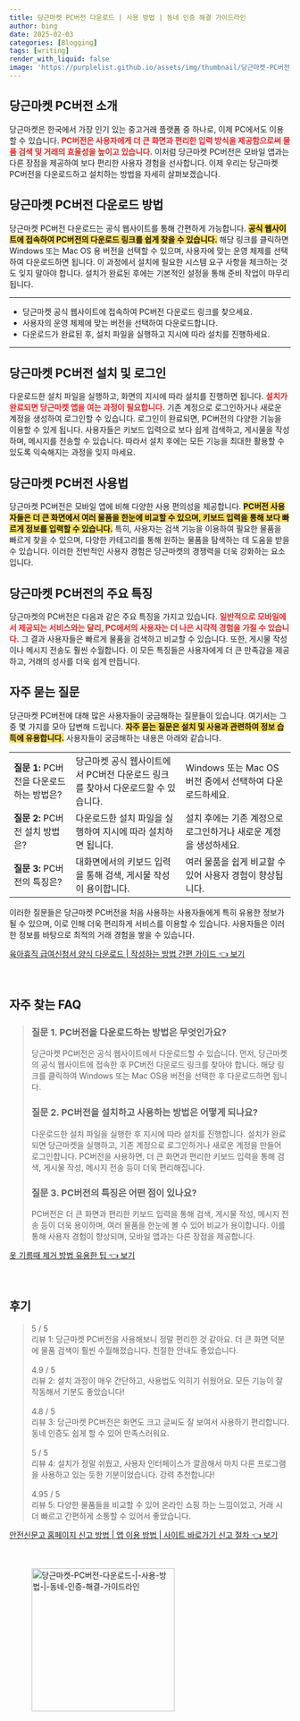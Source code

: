 ```yaml
---
title: 당근마켓 PC버전 다운로드 | 사용 방법 | 동네 인증 해결 가이드라인
author: bing
date: 2025-02-03
categories: [Blogging]
tags: [writing]
render_with_liquid: false
image: 'https://purplelist.github.io/assets/img/thumbnail/당근마켓-PC버전-다운로드-|-사용-방법-|-동네-인증-해결-가이드라인.webp'
---
```



<h2 id='당근마켓 PC버전 소개'>당근마켓 PC버전 소개</h2>

<p>당근마켓은 한국에서 가장 인기 있는 중고거래 플랫폼 중 하나로, 이제 PC에서도 이용할 수 있습니다. <b><span style="color: #ee2323;">PC버전은 사용자에게 더 큰 화면과 편리한 입력 방식을 제공함으로써 물품 검색 및 거래의 효율성을 높이고 있습니다.</span></b> 이처럼 당근마켓 PC버전은 모바일 앱과는 다른 장점을 제공하여 보다 편리한 사용자 경험을 선사합니다. 이제 우리는 당근마켓 PC버전을 다운로드하고 설치하는 방법을 자세히 살펴보겠습니다.</p>

<h2 id='당근마켓 PC버전 다운로드 방법'>당근마켓 PC버전 다운로드 방법</h2>

<p>당근마켓 PC버전 다운로드는 공식 웹사이트를 통해 간편하게 가능합니다. <b><span style="background-color: #ffe066;">공식 웹사이트에 접속하여 PC버전의 다운로드 링크를 쉽게 찾을 수 있습니다.</span></b> 해당 링크를 클릭하면 Windows 또는 Mac OS 용 버전을 선택할 수 있으며, 사용자에 맞는 운영 체제를 선택하여 다운로드하면 됩니다. 이 과정에서 설치에 필요한 시스템 요구 사항을 체크하는 것도 잊지 말아야 합니다. 설치가 완료된 후에는 기본적인 설정을 통해 준비 작업이 마무리됩니다.</p>

<hr />

<ul>
    <li>당근마켓 공식 웹사이트에 접속하여 PC버전 다운로드 링크를 찾으세요.</li>
    <li>사용자의 운영 체제에 맞는 버전을 선택하여 다운로드합니다.</li>
    <li>다운로드가 완료된 후, 설치 파일을 실행하고 지시에 따라 설치를 진행하세요.</li>
</ul>

<hr />

<h2 id='당근마켓 PC버전 설치 및 로그인'>당근마켓 PC버전 설치 및 로그인</h2>

<p>다운로드한 설치 파일을 실행하고, 화면의 지시에 따라 설치를 진행하면 됩니다. <b><span style="color: #ee2323;">설치가 완료되면 당근마켓 앱을 여는 과정이 필요합니다.</span></b> 기존 계정으로 로그인하거나 새로운 계정을 생성하여 로그인할 수 있습니다. 로그인이 완료되면, PC버전의 다양한 기능을 이용할 수 있게 됩니다. 사용자들은 키보드 입력으로 보다 쉽게 검색하고, 게시물을 작성하며, 메시지를 전송할 수 있습니다. 따라서 설치 후에는 모든 기능을 최대한 활용할 수 있도록 익숙해지는 과정을 잊지 마세요.</p>

<h2 id='당근마켓 PC버전 사용법'>당근마켓 PC버전 사용법</h2>

<p>당근마켓 PC버전은 모바일 앱에 비해 다양한 사용 편의성을 제공합니다. <b><span style="background-color: #ffe066;">PC버전 사용자들은 더 큰 화면에서 여러 물품을 한눈에 비교할 수 있으며, 키보드 입력을 통해 보다 빠르게 정보를 입력할 수 있습니다.</span></b> 특히, 사용자는 검색 기능을 이용하여 필요한 물품을 빠르게 찾을 수 있으며, 다양한 카테고리를 통해 원하는 물품을 탐색하는 데 도움을 받을 수 있습니다. 이러한 전반적인 사용자 경험은 당근마켓의 경쟁력을 더욱 강화하는 요소입니다.</p>

<h2 id='당근마켓 PC버전의 주요 특징'>당근마켓 PC버전의 주요 특징</h2>

<p>당근마켓의 PC버전은 다음과 같은 주요 특징을 가지고 있습니다. <b><span style="color: #ee2323;">일반적으로 모바일에서 제공되는 서비스와는 달리, PC에서의 사용자는 더 나은 시각적 경험을 가질 수 있습니다.</span></b> 그 결과 사용자들은 빠르게 물품을 검색하고 비교할 수 있습니다. 또한, 게시물 작성이나 메시지 전송도 훨씬 수월합니다. 이 모든 특징들은 사용자에게 더 큰 만족감을 제공하고, 거래의 성사를 더욱 쉽게 만듭니다.</p>

<h2 id='자주 묻는 질문'>자주 묻는 질문</h2>

<p>당근마켓 PC버전에 대해 많은 사용자들이 궁금해하는 질문들이 있습니다. 여기서는 그 중 몇 가지를 모아 답변해 드립니다. <b><span style="background-color: #ffe066;">자주 묻는 질문은 설치 및 사용과 관련하여 정보 습득에 유용합니다.</span></b> 사용자들이 궁금해하는 내용은 아래와 같습니다.</p>

<table>
    <tr>
        <td><b>질문 1:</b> PC버전을 다운로드하는 방법은?</td>
        <td>당근마켓 공식 웹사이트에서 PC버전 다운로드 링크를 찾아서 다운로드할 수 있습니다.</td>
        <td>Windows 또는 Mac OS 버전 중에서 선택하여 다운로드하세요.</td>
    </tr>
    <tr>
        <td><b>질문 2:</b> PC버전 설치 방법은?</td>
        <td>다운로드한 설치 파일을 실행하여 지시에 따라 설치하면 됩니다.</td>
        <td>설치 후에는 기존 계정으로 로그인하거나 새로운 계정을 생성하세요.</td>
    </tr>
    <tr>
        <td><b>질문 3:</b> PC버전의 특징은?</td>
        <td>대화면에서의 키보드 입력을 통해 검색, 게시물 작성이 용이합니다.</td>
        <td>여러 물품을 쉽게 비교할 수 있어 사용자 경험이 향상됩니다.</td>
    </tr>
</table>

<p>이러한 질문들은 당근마켓 PC버전을 처음 사용하는 사용자들에게 특히 유용한 정보가 될 수 있으며, 이로 인해 더욱 편리하게 서비스를 이용할 수 있습니다. 사용자들은 이러한 정보를 바탕으로 최적의 거래 경험을 쌓을 수 있습니다.</p>


<p><a class="click-button" title="육아휴직 급여신청서 양식 다운로드 | 작성하는 방법 간편 가이드" href="https://purplelist.github.io/posts/%EC%9C%A1%EC%95%84%ED%9C%B4%EC%A7%81-%EA%B8%89%EC%97%AC%EC%8B%A0%EC%B2%AD%EC%84%9C-%EC%96%91%EC%8B%9D-%EB%8B%A4%EC%9A%B4%EB%A1%9C%EB%93%9C-%EC%9E%91%EC%84%B1%ED%95%98%EB%8A%94-%EB%B0%A9%EB%B2%95-%EA%B0%84%ED%8E%B8-%EA%B0%80%EC%9D%B4%EB%93%9C/" rel="dofollow">육아휴직 급여신청서 양식 다운로드 | 작성하는 방법 간편 가이드 👈 보기</a></p><br>
<h2 id='자주_찾는_FAQ'>자주 찾는 FAQ</h2>
<div itemscope="" itemtype="https://schema.org/FAQPage"> 
<blockquote> 
<div itemscope="" itemprop="mainEntity" itemtype="https://schema.org/Question"> 
<h3 itemprop="name">질문 1. PC버전을 다운로드하는 방법은 무엇인가요?</h3> 
<div itemscope="" itemprop="acceptedAnswer" itemtype="https://schema.org/Answer"> 
<span itemprop="text"> 
<p>당근마켓 PC버전은 공식 웹사이트에서 다운로드할 수 있습니다. 먼저, 당근마켓의 공식 웹사이트에 접속한 후 PC버전 다운로드 링크를 찾아야 합니다. 해당 링크를 클릭하여 Windows 또는 Mac OS용 버전을 선택한 후 다운로드하면 됩니다.</p> 
</span> 
</div> 
</div> 

<div itemscope="" itemprop="mainEntity" itemtype="https://schema.org/Question"> 
<h3 itemprop="name">질문 2. PC버전을 설치하고 사용하는 방법은 어떻게 되나요?</h3> 
<div itemscope="" itemprop="acceptedAnswer" itemtype="https://schema.org/Answer"> 
<span itemprop="text"> 
<p>다운로드한 설치 파일을 실행한 후 지시에 따라 설치를 진행합니다. 설치가 완료되면 당근마켓을 실행하고, 기존 계정으로 로그인하거나 새로운 계정을 만들어 로그인합니다. PC버전을 사용하면, 더 큰 화면과 편리한 키보드 입력을 통해 검색, 게시물 작성, 메시지 전송 등이 더욱 편리해집니다.</p> 
</span> 
</div> 
</div> 

<div itemscope="" itemprop="mainEntity" itemtype="https://schema.org/Question"> 
<h3 itemprop="name">질문 3. PC버전의 특징은 어떤 점이 있나요?</h3> 
<div itemscope="" itemprop="acceptedAnswer" itemtype="https://schema.org/Answer"> 
<span itemprop="text"> 
<p>PC버전은 더 큰 화면과 편리한 키보드 입력을 통해 검색, 게시물 작성, 메시지 전송 등이 더욱 용이하며, 여러 물품을 한눈에 볼 수 있어 비교가 용이합니다. 이를 통해 사용자 경험이 향상되며, 모바일 앱과는 다른 장점을 제공합니다.</p> 
</span> 
</div> 
</div> 
</blockquote> 
</div>
<p><a class="click-button" title="옷 기름때 제거 방법 유용한 팁" href="https://purplelist.github.io/posts/%EC%98%B7-%EA%B8%B0%EB%A6%84%EB%95%8C-%EC%A0%9C%EA%B1%B0-%EB%B0%A9%EB%B2%95-%EC%9C%A0%EC%9A%A9%ED%95%9C-%ED%8C%81/" rel="dofollow">옷 기름때 제거 방법 유용한 팁 👈 보기</a></p><br>
<h2 id='후기'>후기</h2>
<div itemscope itemtype="https://schema.org/Product">
  <blockquote>
  <div itemprop="review" itemscope itemtype="https://schema.org/Review">
      <div itemprop="reviewRating" itemscope itemtype="https://schema.org/Rating"> <span itemprop="ratingValue">5</span> / <span itemprop="bestRating">5</span> </div>
      <span itemprop="reviewBody">리뷰 1: 당근마켓 PC버전을 사용해보니 정말 편리한 것 같아요. 더 큰 화면 덕분에 물품 검색이 훨씬 수월해졌습니다. 친절한 안내도 좋았습니다.</span>
  </div>
  <br>
  <div itemprop="review" itemscope itemtype="https://schema.org/Review">
      <div itemprop="reviewRating" itemscope itemtype="https://schema.org/Rating"> <span itemprop="ratingValue">4.9</span> / <span itemprop="bestRating">5</span> </div>
      <span itemprop="reviewBody">리뷰 2: 설치 과정이 매우 간단하고, 사용법도 익히기 쉬웠어요. 모든 기능이 잘 작동해서 기분도 좋았습니다!</span>
  </div>
  <br>
  <div itemprop="review" itemscope itemtype="https://schema.org/Review">
      <div itemprop="reviewRating" itemscope itemtype="https://schema.org/Rating"> <span itemprop="ratingValue">4.8</span> / <span itemprop="bestRating">5</span> </div>
      <span itemprop="reviewBody">리뷰 3: 당근마켓 PC버전은 화면도 크고 글씨도 잘 보여서 사용하기 편리합니다. 동네 인증도 쉽게 할 수 있어 만족스러워요.</span>
  </div>
  <br>
  <div itemprop="review" itemscope itemtype="https://schema.org/Review">
      <div itemprop="reviewRating" itemscope itemtype="https://schema.org/Rating"> <span itemprop="ratingValue">5</span> / <span itemprop="bestRating">5</span> </div>
      <span itemprop="reviewBody">리뷰 4: 설치가 정말 쉬웠고, 사용자 인터페이스가 깔끔해서 마치 다른 프로그램을 사용하고 있는 듯한 기분이었습니다. 강력 추천합니다!</span>
  </div>
  <br>
  <div itemprop="review" itemscope itemtype="https://schema.org/Review">
      <div itemprop="reviewRating" itemscope itemtype="https://schema.org/Rating"> <span itemprop="ratingValue">4.95</span> / <span itemprop="bestRating">5</span> </div>
      <span itemprop="reviewBody">리뷰 5: 다양한 물품들을 비교할 수 있어 온라인 쇼핑 하는 느낌이었고, 거래 시 더 빠르고 간편하게 소통할 수 있어서 좋았습니다.</span>
  </div>
  </blockquote>
</div>
<p><a class="click-button" title="안전신문고 홈페이지 신고 방법 | 앱 이용 방법 | 사이트 바로가기 신고 절차" href="https://purplelist.github.io/posts/%EC%95%88%EC%A0%84%EC%8B%A0%EB%AC%B8%EA%B3%A0-%ED%99%88%ED%8E%98%EC%9D%B4%EC%A7%80-%EC%8B%A0%EA%B3%A0-%EB%B0%A9%EB%B2%95-%EC%95%B1-%EC%9D%B4%EC%9A%A9-%EB%B0%A9%EB%B2%95-%EC%82%AC%EC%9D%B4%ED%8A%B8-%EB%B0%94%EB%A1%9C%EA%B0%80%EA%B8%B0-%EC%8B%A0%EA%B3%A0-%EC%A0%88%EC%B0%A8/" rel="dofollow">안전신문고 홈페이지 신고 방법 | 앱 이용 방법 | 사이트 바로가기 신고 절차 👈 보기</a></p><br>
<figure class="image"><img src="https://purplelist.github.io/assets/img/thumbnail/당근마켓-PC버전-다운로드-|-사용-방법-|-동네-인증-해결-가이드라인.webp" alt="당근마켓-PC버전-다운로드-|-사용-방법-|-동네-인증-해결-가이드라인" width="256" height="256"></figure>